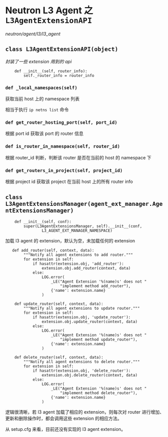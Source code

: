 # Neutron L3 Agent 之 `L3AgentExtensionAPI`

*neutron/agent/l3/l3_agent*

## `class L3AgentExtensionAPI(object)`

*封装了一些 extension 用到的 api*

```
    def __init__(self, router_info):
        self._router_info = router_info
```

### `def _local_namespaces(self)`

获取当前 host 上的 namespace 列表

相当于执行 `ip netns list` 命令

### `def get_router_hosting_port(self, port_id)`

根据 port id 获取该 port 的 router 信息

### `def is_router_in_namespace(self, router_id)`

根据 router_id 判断，判断该 router 是否在当前的 host 的 namespace 下

### `def get_routers_in_project(self, project_id)`

根据 project id 获取该 project 在当前 host 上的所有 router info


## `class L3AgentExtensionsManager(agent_ext_manager.AgentExtensionsManager)`

```
    def __init__(self, conf):
        super(L3AgentExtensionsManager, self).__init__(conf,
                L3_AGENT_EXT_MANAGER_NAMESPACE)
```

加载 l3 agent 的 extension，默认为空，未加载任何的 extension

```
   def add_router(self, context, data):
        """Notify all agent extensions to add router."""
        for extension in self:
            if hasattr(extension.obj, 'add_router'):
                extension.obj.add_router(context, data)
            else:
                LOG.error(
                    _LE("Agent Extension '%(name)s' does not "
                        "implement method add_router"),
                    {'name': extension.name}
                )

    def update_router(self, context, data):
        """Notify all agent extensions to update router."""
        for extension in self:
            if hasattr(extension.obj, 'update_router'):
                extension.obj.update_router(context, data)
            else:
                LOG.error(
                    _LE("Agent Extension '%(name)s' does not "
                        "implement method update_router"),
                    {'name': extension.name}
                )

    def delete_router(self, context, data):
        """Notify all agent extensions to delete router."""
        for extension in self:
            if hasattr(extension.obj, 'delete_router'):
                extension.obj.delete_router(context, data)
            else:
                LOG.error(
                    _LE("Agent Extension '%(name)s' does not "
                        "implement method delete_router"),
                    {'name': extension.name}
                )
```

逻辑很清晰，若 l3 agent 加载了相应的 extension，则每次对 router 进行增加、更新和删除操作时，都会调用这些 extension 的相应方法。

从 setup.cfg 来看，目前还没有实现的 l3 agent extension。
